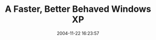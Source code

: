 ---
date: 2004-11-22 16:23:57
link:
  source: delicious
  source_url: https://del.icio.us/roytang
  text: A Faster, Better Behaved Windows XP
  url: http://users.accesscomm.ca/gbraun/wxp/
slug: a-faster-better-behaved-windows-xp
source: delicious
tags:
- tech
- windows
- broken-link
title: A Faster, Better Behaved Windows XP
---